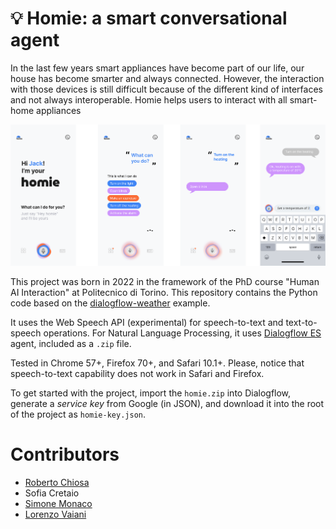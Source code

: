 # 💡 Homie: a smart conversational agent

In the last few years smart appliances have become part of our life, our house has become smarter and always connected.
However, the interaction with those devices is still difficult because of the different kind of interfaces and not
always interoperable. Homie helps users to interact with all smart-home appliances

![alt text](static/hero.png)

This project was born in 2022 in the framework of the PhD course "Human AI Interaction" at Politecnico di Torino. This
repository contains the Python code based on the [dialogflow-weather](https://github.com/luigidr/dialogflow-weather)
example.

It uses the Web Speech API (experimental) for speech-to-text and text-to-speech operations. For Natural Language
Processing, it uses [Dialogflow ES](https://dialogflow.cloud.google.com) agent, included as a `.zip` file.

Tested in Chrome 57+, Firefox 70+, and Safari 10.1+. Please, notice that speech-to-text capability does not work in
Safari and Firefox.

To get started with the project, import the `homie.zip` into Dialogflow, generate a _service key_ from Google (in JSON),
and download it into the root of the project as `homie-key.json`.


# Contributors
* [Roberto Chiosa](https://github.com/RobertoChiosa)
* Sofia Cretaio
* [Simone Monaco](https://github.com/simone7monaco)
* [Lorenzo Vaiani](https://github.com/VaianiLorenzo)
